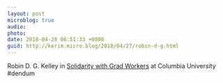 ```yaml
---
layout: post
microblog: true
audio: 
photo: 
date: 2018-04-28 06:51:33 +0800
guid: http://kerim.micro.blog/2018/04/27/robin-d-g.html
---
```

Robin D. G. Kelley in [Solidarity with Grad Workers](http://thenewinquiry.com/solidarity-with-grad-workers/) at Columbia University #dendum
